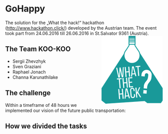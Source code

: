 # GoHappy
The solution for the „What the hack!“ hackathon (http://www.hackathon.click/) developed by the Austrian team. The event took part from 24.06.2016 till 26.06.2016 in St.Salvator 9361 (Austria).
<img style="float: right;" src="images/wth.png">

## The Team KOO-KOO

 * Sergii Zhevzhyk
 * Sven Graziani
 * Raphael Jonach
 * Channa Karunathilake


## The challenge

Within a timeframe of 48 hours we implemented our vision of the future public transportation:

## How we divided the tasks

